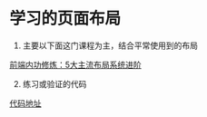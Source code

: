 # 学习的页面布局


1. 主要以下面这门课程为主，结合平常使用到的布局

[前端内功修炼：5大主流布局系统进阶](https://coding.imooc.com/class/527.html)

2. 练习或验证的代码

[代码地址](https://github.com/zhao-farmer/learning-front-style/tree/main/records_layout)

